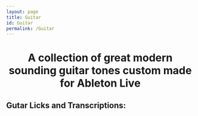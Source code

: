 ```yaml
---
layout: page
title: Guitar
id: Guitar
permalink: /Guitar
---
```



<center> <h1>A collection of great modern sounding guitar tones custom made for Ableton Live</h1></center>






## Gutar Licks and Transcriptions:
